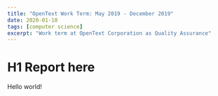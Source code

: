 ```yaml
---
title: "OpenText Work Term: May 2019 - December 2019"
date: 2020-01-10
tags: [computer science]
excerpt: "Work term at OpenText Corporation as Quality Assurance"
---
```


# H1 Report here

Hello world!